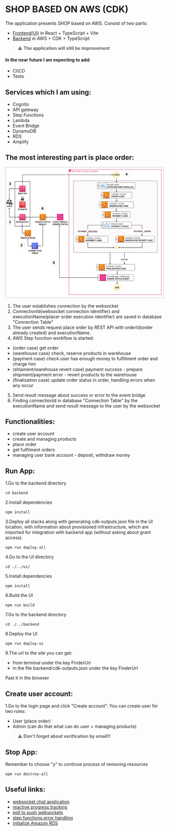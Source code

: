 # SHOP BASED ON AWS (CDK)

The application presents SHOP based on AWS. Consist of two parts:
- [Frontend(UI)](https://github.com/MartinMartinni/aws-shop/blob/main/ui/README.md) in React + TypeScript + Vite
- [Backend](https://github.com/MartinMartinni/aws-shop/blob/main/backend/README.md) in AWS + CDK + TypeScript

> :warning:  **The application will still be improvement**
#### In the near future I am expecting to add:
- CI\CD
- Tests

## Services which I am using:
- Cognito
- API gateway
- Step Functions
- Lambda
- Event Bridge
- DynamoDB
- RDS
- Amplify

## The most interesting part is place order:
![alt text](https://github.com/MartinMartinni/aws-shop/blob/main/place_order_workflow.drawio.png)

1. The user establishes connection by the websocket
2. ConnectionId(websocket connection identifier) and executionName(placer order execution identifier) are saved in database "Connection Table"
3. The user sends request place order by REST API with orderId(order already created) and executionName.
4. AWS Step function workflow is started:
- (order case) get order
- (warehouse case) check, reserve products in warehouse
- (payment case) check user has enough money to fulfilment order and charge him
- (shipment/warehouse revert case) payment success - prepare shipment/payment error - revert products to the warehouse
- (finalization case) update order status in order, handling errors when any occur
5. Send result message about success or error to the event bridge
6. Finding connectionId in database "Connection Table" by the executionName and send result message to the user by the websocket

## Functionalities:
- create user account
- create and managing products
- place order
- get fulfilment orders
- managing user bank account - deposit, withdraw money

## Run App:
1.Go to the backend directory
```
cd backend
```

2.Install dependencies
```
npm install
```

3.Deploy all stacks along with generating cdk-outputs.json file in the UI location, with information about provisioned infrastructure,
which are imported for integration with backend app (without asking about grant access).
```
npm run deploy-all
```

4.Go to the UI directory
```
cd ./../ui/
```

5.Install dependencies
```
npm install
```

6.Build the UI
```
npm run build
```

7.Go to the backend directory
```
cd ./../backend
```

8.Deploy the UI
```
npm run deploy-ui
```

9.The url to the site you can get:
- from terminal under the key FinderUrl
- in the file backend/cdk-outputs.json under the key FinderUrl

Past it in the browser

## Create user account:
1.Go to the login page and click "Create account". You can create user for two roles:
- User (place order)
- Admin (can do that what can do user + managing products)

> :warning:  **Don't forget about verification by email!!**

## Stop App:
Remember to choose "y" to continue process of removing resources
```
npm run destroy-all
```

## Useful links:
- [websocket chat application](https://github.com/aws-samples/websocket-chat-application/tree/main)
- [reactive progress tracking](https://aws.amazon.com/blogs/compute/implementing-reactive-progress-tracking-for-aws-step-functions/)
- [poll to push websockets](https://aws.amazon.com/blogs/compute/from-poll-to-push-transform-apis-using-amazon-api-gateway-rest-apis-and-websockets/)
- [step functions error handling](https://dashbird.io/blog/aws-step-functions-error-handling/)
- [initialize Amazon RDS](https://aws.amazon.com/blogs/infrastructure-and-automation/use-aws-cdk-to-initialize-amazon-rds-instances/)
